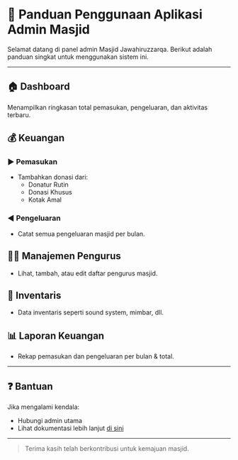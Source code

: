 # 📘 Panduan Penggunaan Aplikasi Admin Masjid

Selamat datang di panel admin Masjid Jawahiruzzarqa. Berikut adalah panduan singkat untuk menggunakan sistem ini.

---

## 🏠 Dashboard
Menampilkan ringkasan total pemasukan, pengeluaran, dan aktivitas terbaru.

## 💰 Keuangan

### ▶️ Pemasukan
- Tambahkan donasi dari:
  - Donatur Rutin
  - Donasi Khusus
  - Kotak Amal

### ◀️ Pengeluaran
- Catat semua pengeluaran masjid per bulan.

## 🧑‍💼 Manajemen Pengurus
- Lihat, tambah, atau edit daftar pengurus masjid.

## 📂 Inventaris
- Data inventaris seperti sound system, mimbar, dll.

## 📊 Laporan Keuangan
- Rekap pemasukan dan pengeluaran per bulan & total.

---

## ❓ Bantuan

Jika mengalami kendala:
- Hubungi admin utama
- Lihat dokumentasi lebih lanjut [di sini](https://contoh-link.com)

---

> Terima kasih telah berkontribusi untuk kemajuan masjid.
